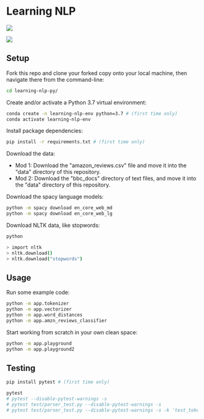 
# Learning NLP

![](/img/tokenization-v5.png)

![](/img/word_dependencies.png)

## Setup

Fork this repo and clone your forked copy onto your local machine, then navigate there from the command-line:

```sh
cd learning-nlp-py/
```

Create and/or activate a Python 3.7 virtual environment:

```sh
conda create -n learning-nlp-env python=3.7 # (first time only)
conda activate learning-nlp-env
```

Install package dependencies:

```sh
pip install -r requirements.txt # (first time only)
```

Download the data:

  + Mod 1: Download the "amazon_reviews.csv" file and move it into the "data" directory of this repository.
  + Mod 2: Download the "bbc_docs" directory of text files, and move it into the "data" directory of this repository.

Download the spacy language models:

```sh
python -m spacy download en_core_web_md
python -m spacy download en_core_web_lg
```

Download NLTK data, like stopwords:

```sh
python

> import nltk
> nltk.download()
> nltk.download("stopwords")
```
## Usage

Run some example code:

```sh
python -m app.tokenizer
python -m app.vectorizer
python -m app.word_distances
python -m app.amzn_reviews_classifier
```

Start working from scratch in your own clean space:

```sh
python -m app.playground
python -m app.playground2
```

## Testing

```sh
pip install pytest # (first time only)
```

```sh
pytest
# pytest --disable-pytest-warnings -s
# pytest test/parser_test.py --disable-pytest-warnings -s
# pytest test/parser_test.py --disable-pytest-warnings -s -k 'test_tokenize'
```
